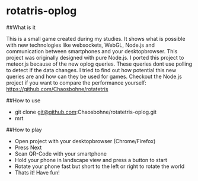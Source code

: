 rotatris-oplog
================

##What is it

  This is a small game created during my studies. It shows what is possible with new technologies like websockets, WebGL,   Node.js and communication between smartphones and your desktopbrowser. 
  This project was originally designed with pure Node.js. I ported this project to meteor.js because of the new oplog queries. These queries dont use polling to detect if the data changes. I tried to
  find out how potential this new queries are and how can they be used for games. Checkout the Node.js project if you want to compare the performance yourself: https://github.com/Chaosbohne/rotatetris

##How to use
  - git clone git@github.com:Chaosbohne/rotatetris-oplog.git
  - mrt
  

##How to play
  - Open project with your desktopbrowser (Chrome/Firefox)
  - Press Next
  - Scan QR-Code with your smartphone
  - Hold your phone in landscape view and press a button to start
  - Rotate your phone fast but short to the left or right to rotate the world
  - Thats it! Have fun!
  
